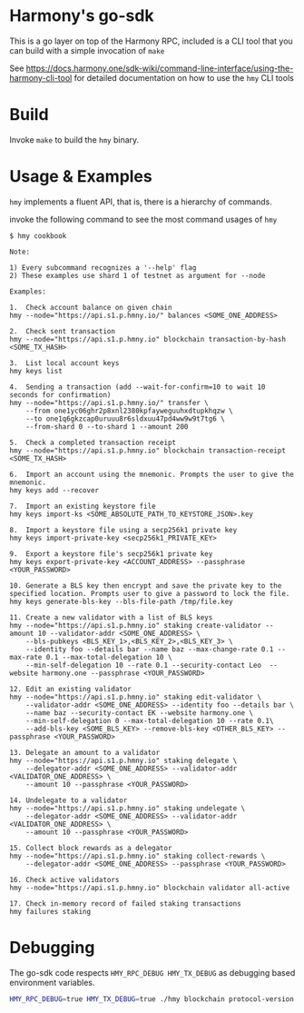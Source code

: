 # Harmony's go-sdk

This is a go layer on top of the Harmony RPC, included is a CLI tool that you can build with a
simple invocation of `make`

See https://docs.harmony.one/sdk-wiki/command-line-interface/using-the-harmony-cli-tool for detailed
documentation on how to use the `hmy` CLI tools

# Build

Invoke `make` to build the `hmy` binary.

# Usage & Examples

`hmy` implements a fluent API, that is, there is a hierarchy of commands.

invoke the following command to see the most command usages of `hmy`

```
$ hmy cookbook

Note:

1) Every subcommand recognizes a '--help' flag
2) These examples use shard 1 of testnet as argument for --node

Examples:

1.  Check account balance on given chain
hmy --node="https://api.s1.p.hmny.io/" balances <SOME_ONE_ADDRESS>

2.  Check sent transaction
hmy --node="https://api.s1.p.hmny.io" blockchain transaction-by-hash <SOME_TX_HASH>

3.  List local account keys
hmy keys list

4.  Sending a transaction (add --wait-for-confirm=10 to wait 10 seconds for confirmation)
hmy --node="https://api.s1.p.hmny.io/" transfer \
    --from one1yc06ghr2p8xnl2380kpfayweguuhxdtupkhqzw \
    --to one1q6gkzcap0uruuu8r6sldxuu47pd4ww9w9t7tg6 \
    --from-shard 0 --to-shard 1 --amount 200

5.  Check a completed transaction receipt
hmy --node="https://api.s1.p.hmny.io" blockchain transaction-receipt <SOME_TX_HASH>

6.  Import an account using the mnemonic. Prompts the user to give the mnemonic.
hmy keys add --recover

7.  Import an existing keystore file
hmy keys import-ks <SOME_ABSOLUTE_PATH_TO_KEYSTORE_JSON>.key

8.  Import a keystore file using a secp256k1 private key
hmy keys import-private-key <secp256k1_PRIVATE_KEY>

9.  Export a keystore file's secp256k1 private key
hmy keys export-private-key <ACCOUNT_ADDRESS> --passphrase <YOUR_PASSWORD>

10. Generate a BLS key then encrypt and save the private key to the specified location. Prompts user to give a password to lock the file.
hmy keys generate-bls-key --bls-file-path /tmp/file.key

11. Create a new validator with a list of BLS keys
hmy --node="https://api.s1.p.hmny.io" staking create-validator --amount 10 --validator-addr <SOME_ONE_ADDRESS> \
    --bls-pubkeys <BLS_KEY_1>,<BLS_KEY_2>,<BLS_KEY_3> \
    --identity foo --details bar --name baz --max-change-rate 0.1 --max-rate 0.1 --max-total-delegation 10 \
    --min-self-delegation 10 --rate 0.1 --security-contact Leo  --website harmony.one --passphrase <YOUR_PASSWORD>

12. Edit an existing validator
hmy --node="https://api.s1.p.hmny.io" staking edit-validator \
    --validator-addr <SOME_ONE_ADDRESS> --identity foo --details bar \
    --name baz --security-contact EK --website harmony.one \
    --min-self-delegation 0 --max-total-delegation 10 --rate 0.1\
    --add-bls-key <SOME_BLS_KEY> --remove-bls-key <OTHER_BLS_KEY> --passphrase <YOUR_PASSWORD>

13. Delegate an amount to a validator
hmy --node="https://api.s1.p.hmny.io" staking delegate \
    --delegator-addr <SOME_ONE_ADDRESS> --validator-addr <VALIDATOR_ONE_ADDRESS> \
    --amount 10 --passphrase <YOUR_PASSWORD>

14. Undelegate to a validator
hmy --node="https://api.s1.p.hmny.io" staking undelegate \
    --delegator-addr <SOME_ONE_ADDRESS> --validator-addr <VALIDATOR_ONE_ADDRESS> \
    --amount 10 --passphrase <YOUR_PASSWORD>

15. Collect block rewards as a delegator
hmy --node="https://api.s1.p.hmny.io" staking collect-rewards \
    --delegator-addr <SOME_ONE_ADDRESS> --passphrase <YOUR_PASSWORD>

16. Check active validators
hmy --node="https://api.s1.p.hmny.io" blockchain validator all-active

17. Check in-memory record of failed staking transactions
hmy failures staking

```

# Debugging

The go-sdk code respects `HMY_RPC_DEBUG HMY_TX_DEBUG` as debugging
based environment variables.

```bash
HMY_RPC_DEBUG=true HMY_TX_DEBUG=true ./hmy blockchain protocol-version
```

